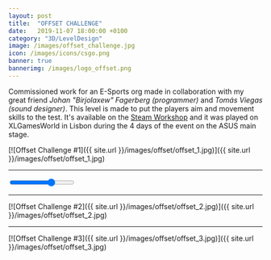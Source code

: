 ```yaml
---
layout: post
title:  "OFFSET CHALLENGE"
date:   2019-11-07 18:00:00 +0100
category: "3D/LevelDesign"
image: /images/offset_challenge.jpg
icon: /images/icons/csgo.png
banner: true
bannerimg: /images/logo_offset.png
---
```


Commissioned work for an E-Sports org made in collaboration with my great friend _Johan "Birjolaxew" Fagerberg (programmer)_ and _Tomás Viegas (sound designer)_. This level is made to put the players aim and movement skills to the test. It's available on the 
<a href="https://steamcommunity.com/sharedfiles/filedetails/?id=1909226147">Steam Workshop</a> and it was played on XLGamesWorld in Lisbon during the 4 days of the event on the ASUS main stage.

[![Offset Challenge #1]({{ site.url }}/images/offset/offset_1.jpg)]({{ site.url }}/images/offset/offset_1.jpg)
<hr>
<div class="comparison" id="comparison-offset-1">
  <figure style="background-image: url('/images/offset/offset_challenge_1_after.jpg')">
    <div id="divisor-offset-1" style="background-image: url('/images/offset/offset_challenge_1_before.jpg')"></div>
  </figure>
  <input type="range" min="0" max="100" value="66" class="slider" id="slider-offset-1" oninput="moveDivisor('divisor-offset-1', 'slider-offset-1')">
</div>
<hr>
[![Offset Challenge #2]({{ site.url }}/images/offset/offset_2.jpg)]({{ site.url }}/images/offset/offset_2.jpg)
<hr>
[![Offset Challenge #3]({{ site.url }}/images/offset/offset_3.jpg)]({{ site.url }}/images/offset/offset_3.jpg)
